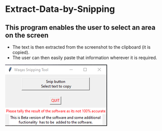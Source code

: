 # Extract-Data-by-Snipping

## This program enables the user to select an area on the screen 
 * The text is then extracted from the  screenshot to the clipboard (it is copied).
 * The user can then easily paste that information wherever it  is required.

![Program Screenshot](Images/program.png#center)



